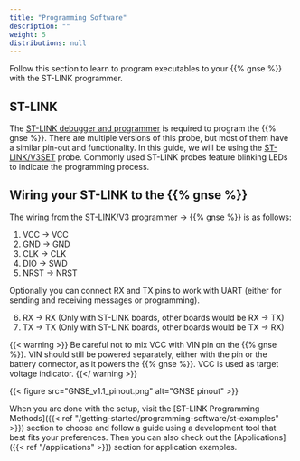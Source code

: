 ```yaml
---
title: "Programming Software"
description: ""
weight: 5
distributions: null
---
```


Follow this section to learn to program executables to your {{% gnse %}} with the ST-LINK programmer.

<!--more-->

## ST-LINK

The [ST-LINK debugger and programmer](http://www.emcu.eu/st-link/) is required to program the {{% gnse %}}. There are multiple versions of this probe, but most of them have a similar pin-out and functionality. In this guide, we will be using the [ST-LINK/V3SET](https://www.st.com/en/development-tools/stlink-v3set.html) probe. Commonly used ST-LINK probes feature blinking LEDs to indicate the programming process.

## Wiring your ST-LINK to the {{% gnse %}}

The wiring from the ST-LINK/V3 programmer &rarr; {{% gnse %}} is as follows:

1. VCC &rarr; VCC
2. GND &rarr; GND
3. CLK &rarr; CLK
4. DIO &rarr; SWD
5. NRST &rarr; NRST

Optionally you can connect RX and TX pins to work with UART (either for sending and receiving messages or programming).

6. RX &rarr; RX (Only with ST-LINK boards, other boards would be RX &rarr; TX)
7. TX &rarr; TX (Only with ST-LINK boards, other boards would be TX &rarr; RX)

{{< warning >}} Be careful not to mix VCC with VIN pin on the {{% gnse %}}. VIN should still be powered separately, either with the pin or the battery connector, as it powers the {{% gnse %}}. VCC is used as target voltage indicator. {{</ warning >}}

{{< figure src="GNSE_v1.1_pinout.png" alt="GNSE pinout" >}}

When you are done with the setup, visit the [ST-LINK Programming Methods]({{< ref "/getting-started/programming-software/st-examples" >}}) section to choose and follow a guide using a development tool that best fits your preferences. Then you can also check out the [Applications]({{< ref "/applications" >}}) section for application examples.